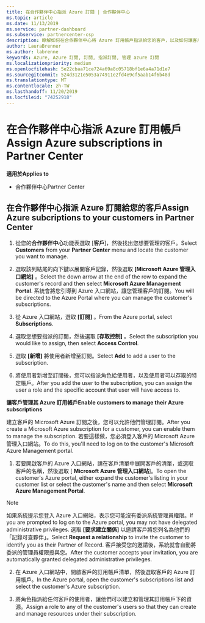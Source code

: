 ```yaml
---
title: 在合作夥伴中心指派 Azure 訂閱 | 合作夥伴中心
ms.topic: article
ms.date: 11/13/2019
ms.service: partner-dashboard
ms.subservice: partnercenter-csp
description: 瞭解如何在合作夥伴中心將 Azure 訂用帳戶指派給您的客戶，以及如何讓客戶管理自己的訂用帳戶。
author: LauraBrenner
ms.author: labrenne
keywords: Azure, Azure 訂閱, 訂閱, 指派訂閱, 管理 azure 訂閱
ms.localizationpriority: medium
ms.openlocfilehash: 5e22cbaa71ce724a69a8c05718bf1e6a4a71d1e7
ms.sourcegitcommit: 524d3121e5053a74911e2fd4e9cf5aab14f6b48d
ms.translationtype: MT
ms.contentlocale: zh-TW
ms.lasthandoff: 11/20/2019
ms.locfileid: "74252918"
---
```

# <a name="assign-azure-subscriptions-in-partner-center"></a><span data-ttu-id="7e589-104">在合作夥伴中心指派 Azure 訂用帳戶</span><span class="sxs-lookup"><span data-stu-id="7e589-104">Assign Azure subscriptions in Partner Center</span></span>

<span data-ttu-id="7e589-105">**適用於**</span><span class="sxs-lookup"><span data-stu-id="7e589-105">**Applies to**</span></span>

-  <span data-ttu-id="7e589-106">合作夥伴中心</span><span class="sxs-lookup"><span data-stu-id="7e589-106">Partner Center</span></span>
 
## <a name="assign-azure-subcriptions-to-your-customers-in-partner-center"></a><span data-ttu-id="7e589-107">在合作夥伴中心指派 Azure 訂閱給您的客戶</span><span class="sxs-lookup"><span data-stu-id="7e589-107">Assign Azure subcriptions to your customers in Partner Center</span></span>

1. <span data-ttu-id="7e589-108">從您的**合作夥伴中心**功能表選取 [**客戶**]，然後找出您想要管理的客戶。</span><span class="sxs-lookup"><span data-stu-id="7e589-108">Select **Customers** from your **Partner Center** menu and locate the customer you want to manage.</span></span>

2.  <span data-ttu-id="7e589-109">選取該列結尾的向下鍵以展開客戶記錄，然後選取 **\[Microsoft Azure 管理入口網站\]** 。</span><span class="sxs-lookup"><span data-stu-id="7e589-109">Select the down arrow at the end of the row to expand the customer's record and then select **Microsoft Azure Management Portal**.</span></span> <span data-ttu-id="7e589-110">系統會將您引導到 Azure 入口網站，讓您管理客戶的訂閱。</span><span class="sxs-lookup"><span data-stu-id="7e589-110">You will be directed to the Azure Portal where you can manage the customer's subscriptions.</span></span> 

4. <span data-ttu-id="7e589-111">從 Azure 入口網站，選取 **\[訂閱\]** 。</span><span class="sxs-lookup"><span data-stu-id="7e589-111">From the Azure portal, select **Subscriptions**.</span></span>

5. <span data-ttu-id="7e589-112">選取您想要指派的訂閱，然後選取 **\[存取控制\]** 。</span><span class="sxs-lookup"><span data-stu-id="7e589-112">Select the subscription you would like to assign, then select **Access Control**.</span></span>

6. <span data-ttu-id="7e589-113">選取 **\[新增\]** 將使用者新增至訂閱。</span><span class="sxs-lookup"><span data-stu-id="7e589-113">Select **Add** to add a user to the subscription.</span></span> 

7. <span data-ttu-id="7e589-114">將使用者新增至訂閱後，您可以指派角色給使用者，以及使用者可以存取的特定帳戶。</span><span class="sxs-lookup"><span data-stu-id="7e589-114">After you add the user to the subscription, you can assign the user a role and the specific account that user will have access to.</span></span> 

<span data-ttu-id="7e589-115">**讓客戶管理其 Azure 訂用帳戶**</span><span class="sxs-lookup"><span data-stu-id="7e589-115">**Enable customers to manage their Azure subscriptions**</span></span>

<span data-ttu-id="7e589-116">建立客戶的 Microsoft Azure 訂閱之後，您可以允許他們管理訂閱。</span><span class="sxs-lookup"><span data-stu-id="7e589-116">After you create a Microsoft Azure subscription for a customer, you can enable them to manage the subscription.</span></span> <span data-ttu-id="7e589-117">若要這樣做，您必須登入客戶的 Microsoft Azure 管理入口網站。</span><span class="sxs-lookup"><span data-stu-id="7e589-117">To do this, you'll need to log on to the customer's Microsoft Azure Management portal.</span></span> 

1.  <span data-ttu-id="7e589-118">若要開啟客戶的 Azure 入口網站，請在客戶清單中展開客戶的清單，或選取客戶的名稱，然後選取 [ **Microsoft Azure 管理入口網站**]。</span><span class="sxs-lookup"><span data-stu-id="7e589-118">To open the customer's Azure portal, either expand the customer's listing in your customer list or select the customer's name and then select **Microsoft Azure Management Portal**.</span></span>
    
> [!NOTE]  
> <span data-ttu-id="7e589-119">如果系統提示您登入 Azure 入口網站，表示您可能沒有委派系統管理員權限。</span><span class="sxs-lookup"><span data-stu-id="7e589-119">If you are prompted to log on to the Azure portal, you may not have delegated administrative privileges.</span></span> <span data-ttu-id="7e589-120">選取 **\[要求建立關係\]** 以邀請客戶將您列名為他們的「記錄可查夥伴」。</span><span class="sxs-lookup"><span data-stu-id="7e589-120">Select **Request a relationship** to invite the customer to identify you as their Partner of Record.</span></span> <span data-ttu-id="7e589-121">客戶接受您的邀請後，系統就會自動將委派的管理員權限授與您。</span><span class="sxs-lookup"><span data-stu-id="7e589-121">After the customer accepts your invitation, you are automatically granted delegated administrative privileges.</span></span> 

2.  <span data-ttu-id="7e589-122">在 Azure 入口網站中，開啟客戶的訂用帳戶清單，然後選取客戶的 Azure 訂用帳戶。</span><span class="sxs-lookup"><span data-stu-id="7e589-122">In the Azure portal, open the customer's subscriptions list and select the customer's Azure subscription.</span></span>

3.  <span data-ttu-id="7e589-123">將角色指派給任何客戶的使用者，讓他們可以建立和管理其訂用帳戶下的資源。</span><span class="sxs-lookup"><span data-stu-id="7e589-123">Assign a role to any of the customer's users so that they can create and manage resources under their subscription.</span></span>


